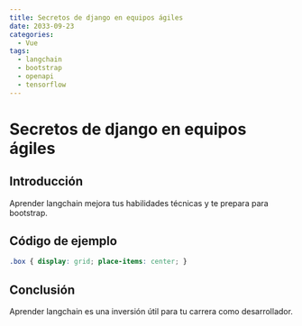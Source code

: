 ```yaml
---
title: Secretos de django en equipos ágiles
date: 2033-09-23
categories:
  - Vue
tags:
  - langchain
  - bootstrap
  - openapi
  - tensorflow
---
```


# Secretos de django en equipos ágiles

## Introducción

Aprender langchain mejora tus habilidades técnicas y te prepara para bootstrap.

## Código de ejemplo

```css
.box { display: grid; place-items: center; }
```

## Conclusión

Aprender langchain es una inversión útil para tu carrera como desarrollador.